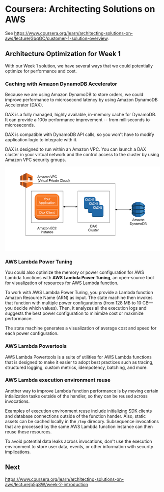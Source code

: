 # Coursera: Architecting Solutions on AWS

See https://www.coursera.org/learn/architecting-solutions-on-aws/lecture/GbqGC/customer-1-solution-overview.

## Architecture Optimization for Week 1

With our Week 1 solution, we have several ways that we could potentially optimize for performance and cost.

### Caching with Amazon DynamoDB Accelerator

Because we are using Amazon DynamoDB to store orders, we could improve performance to microsecond latency by using Amazon DynamoDB Accelerator (DAX).

DAX is a fully managed, highly available, in-memory cache for DynamoDB. It can provide a 100x performance improvement -- from milliseconds to microseconds.

DAX is compatible with DynamoDB API calls, so you won't have to modify application logic to integrate with it.

DAX is designed to run within an Amazon VPC. You can launch a DAX cluster in your virtual network and the control access to the cluster by using Amazon VPC security groups.

![](image1.png)

### AWS Lambda Power Tuning

You could also optimize the memory or power configuration for AWS Lambda functions with **AWS Lambda Power Tuning**, an open-source tool for visualization of resources for AWS Lambda function.

To work with AWS Lambda Power Turing, you provide a Lambda function Amazon Resource Name (ARN) as input. The state machine then invokes that function with multiple power configurations (from 128 MB to 10 GB—you decide which values). Then, it analyzes all the execution logs and suggests the best power configuration to minimize cost or maximize performance.

The state machine generates a visualization of average cost and speed for each power configuration.

### AWS Lambda Powertools

AWS Lambda Powertools is a suite of utilities for AWS Lambda functions that is designed to make it easier to adopt best practices such as tracing, structured logging, custom metrics, idempotency, batching, and more.

### AWS Lambda execution environment reuse

Another way to improve Lambda function performance is by moving certain intialization tasks outside of the handler, so they can be reused across invocations.

Examples of execution environment reuse include initializing SDK clients and database connections outside of the function hander. Also, static assets can be cached locally in the `/tmp` direcory. Subsequence invocations that are processed by the same AWS Lambda function instance can then reuse these resources.

To avoid potential data leaks across invocations, don't use the execution environment to store user data, events, or other information with security implications.

## Next

https://www.coursera.org/learn/architecting-solutions-on-aws/lecture/p5g8W/week-2-introduction